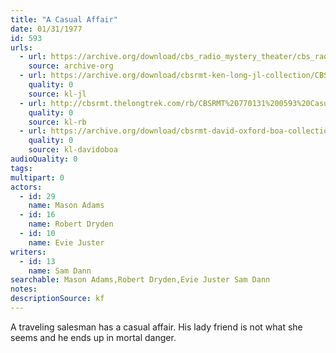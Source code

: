 ```yaml
---
title: "A Casual Affair"
date: 01/31/1977
id: 593
urls: 
  - url: https://archive.org/download/cbs_radio_mystery_theater/cbs_radio_mystery_theater-0551-0600.zip/cbs_radio_mystery_theater-0551-0600%2Fcbsrmt_0593_a_casual_affair.mp3
    source: archive-org
  - url: https://archive.org/download/cbsrmt-ken-long-jl-collection/CBSRMT - 770131 0593 A Casual Affair_jl.mp3
    quality: 0
    source: kl-jl
  - url: http://cbsrmt.thelongtrek.com/rb/CBSRMT%20770131%200593%20Casual%20Affair_wbbm_rb%20slow.mp3
    quality: 0
    source: kl-rb
  - url: https://archive.org/download/cbsrmt-david-oxford-boa-collection/CBSRMT-770131-0593-Casual-Affair-(128-48)_WBBM-JE-{BoA}.mp3
    quality: 0
    source: kl-davidoboa
audioQuality: 0
tags: 
multipart: 0
actors:  
  - id: 29
    name: Mason Adams  
  - id: 16
    name: Robert Dryden  
  - id: 10
    name: Evie Juster
writers:  
  - id: 13
    name: Sam Dann
searchable: Mason Adams,Robert Dryden,Evie Juster Sam Dann
notes: 
descriptionSource: kf
---
```

A traveling salesman has a casual affair. His lady friend is not what she seems and he ends up in mortal danger.